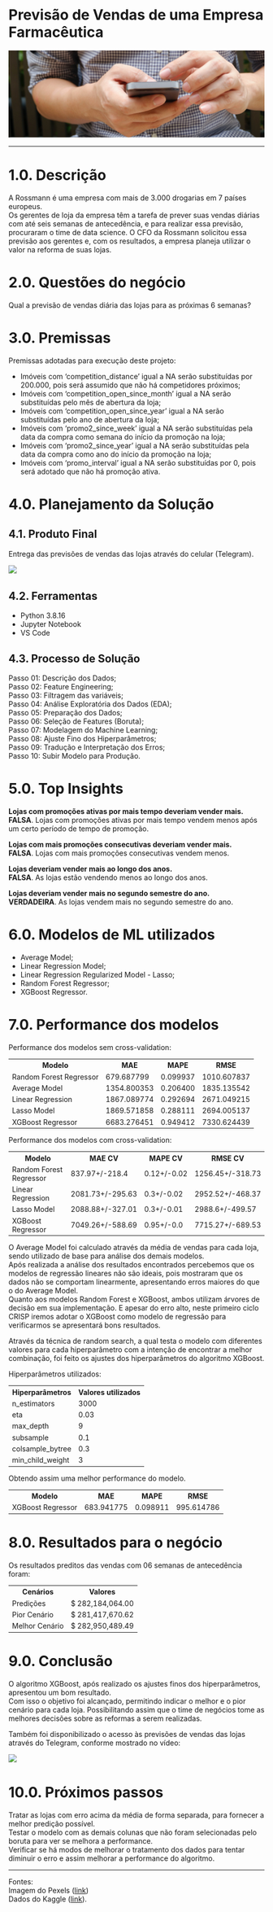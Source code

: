 # Previsão de Vendas de uma Empresa Farmacêutica
<img src='img/img_readme.jpg'/>

---
# 1.0. Descrição

A Rossmann é uma empresa com mais de 3.000 drogarias em 7 países europeus.<br>
Os gerentes de loja da empresa têm a tarefa de prever suas vendas diárias com até seis semanas de antecedência, 
e para realizar essa previsão, procuraram o time de data science. O CFO da Rossmann solicitou essa previsão aos gerentes e, 
com os resultados, a empresa planeja utilizar o valor na reforma de suas lojas.

# 2.0. Questões do negócio

Qual a previsão de vendas diária das lojas para as próximas 6 semanas?

# 3.0. Premissas

Premissas adotadas para execução deste projeto:

* Imóveis com ‘competition_distance’ igual a NA serão substituídas por 200.000, pois será assumido que não há competidores próximos;
* Imóveis com ‘competition_open_since_month’ igual a NA serão substituídas pelo mês de abertura da loja;
* Imóveis com ‘competition_open_since_year’ igual a NA serão substituídas pelo ano de abertura da loja;
* Imóveis com ‘promo2_since_week’ igual a NA serão substituídas pela data da compra como semana do início da promoção na loja;
* Imóveis com ‘promo2_since_year’ igual a NA serão substituídas pela data da compra como ano do início da promoção na loja;
* Imóveis com ‘promo_interval’ igual a NA serão substituídas por 0, pois será adotado que não há promoção ativa.
	
# 4.0. Planejamento da Solução

## 4.1. Produto Final

Entrega das previsões de vendas das lojas através do celular (Telegram).<br>

<a href="https://youtu.be/GJuR8vbGthY?feature=share4" target="_blank"><img src="https://img.shields.io/badge/YouTube-FF0000?style=for-the-badge&logo=youtube&logoColor=white"/></a>

## 4.2. Ferramentas

* Python 3.8.16
*	Jupyter Notebook
* VS Code

## 4.3. Processo de Solução

Passo 01: Descrição dos Dados;<br>
Passo 02: Feature Engineering;<br>
Passo 03: Filtragem das variáveis;<br>
Passo 04: Análise Exploratória dos Dados (EDA);<br>
Passo 05: Preparação dos Dados;<br>
Passo 06: Seleção de Features (Boruta);<br>
Passo 07: Modelagem do Machine Learning;<br>
Passo 08: Ajuste Fino dos Hiperparâmetros;<br>
Passo 09: Tradução e Interpretação dos Erros;<br>
Passo 10: Subir Modelo para Produção.
	
# 5.0. Top Insights

**Lojas com promoções ativas por mais tempo deveriam vender mais.**<br>
**FALSA**. Lojas com promoções ativas por mais tempo vendem menos após um certo período de tempo de promoção.

**Lojas com mais promoções consecutivas deveriam vender mais.**<br>
**FALSA**. Lojas com mais promoções consecutivas vendem menos.

**Lojas deveriam vender mais ao longo dos anos.**<br>
**FALSA**. As lojas estão vendendo menos ao longo dos anos.

**Lojas deveriam vender mais no segundo semestre do ano.**<br>
**VERDADEIRA**. As lojas vendem mais no segundo semestre do ano.


# 6.0. Modelos de ML utilizados

* Average Model;
* Linear Regression Model;
* Linear Regression Regularized Model - Lasso;
* Random Forest Regressor;
* XGBoost Regressor.

# 7.0. Performance dos modelos

Performance dos modelos sem cross-validation:
<table>
  <tr>
    <th>Modelo</th>
    <th>MAE</th>
    <th>MAPE</th>
    <th>RMSE</th>
  </tr>
  <tr>
    <td>Random Forest Regressor</td>
    <td>679.687799</td>
    <td>0.099937</td>
    <td>1010.607837</td>
  </tr>
  <tr>
    <td>Average Model</td>
    <td>1354.800353</td>
    <td>0.206400</td>
    <td>1835.135542</td>
  </tr>
  <tr>
    <td>Linear Regression</td>
    <td>1867.089774</td>
    <td>0.292694</td>
    <td>2671.049215</td>
  </tr>
  <tr>
    <td>Lasso Model</td>
    <td>1869.571858</td>
    <td>0.288111</td>
    <td>2694.005137</td>
  </tr>
  <tr>
    <td>XGBoost Regressor</td>
    <td>6683.276451</td>
    <td>0.949412</td>
    <td>7330.624439</td>
  </tr>
</table>

Performance dos modelos com cross-validation:
<table>
  <tr>
    <th>Modelo</th>
    <th>MAE CV</th>
    <th>MAPE CV</th>
    <th>RMSE CV</th>
  </tr>
  <tr>
    <td>Random Forest Regressor</td>
    <td>837.97+/-218.4</td>
    <td>0.12+/-0.02</td>
    <td>1256.45+/-318.73</td>
  </tr>
  <tr>
    <td>Linear Regression</td>
    <td>2081.73+/-295.63</td>
    <td>0.3+/-0.02</td>
    <td>2952.52+/-468.37</td>
  </tr>
  <tr>
    <td>Lasso Model</td>
    <td>2088.88+/-327.01</td>
    <td>0.3+/-0.01</td>    
    <td>2988.6+/-499.57</td>
  </tr>
  <tr>
    <td>XGBoost Regressor</td>
    <td>7049.26+/-588.69</td>
    <td>0.95+/-0.0</td>
    <td>7715.27+/-689.53</td>
  </tr>
</table>


O Average Model foi calculado através da média de vendas para cada loja, sendo utilizado de base para análise dos demais 
modelos.<br>
Após realizada a análise dos resultados encontrados percebemos que os modelos de regressão lineares não são ideais, pois 
mostraram que os dados não se comportam linearmente, apresentando erros maiores do que o do Average Model.<br>
Quanto aos modelos Random Forest e XGBoost, ambos utilizam árvores de decisão em sua implementação. E apesar do erro 
alto, neste primeiro ciclo CRISP iremos adotar o XGBoost como modelo de regressão para verificarmos se apresentará bons 
resultados.<br>

Através da técnica de random search, a qual testa o modelo com diferentes valores para cada hiperparâmetro com a intenção de 
encontrar a melhor combinação, foi feito os ajustes dos hiperparâmetros do algoritmo XGBoost.

Hiperparâmetros utilizados:
<table>
  <tr>
    <th>Hiperparâmetros</th>
    <th>Valores utilizados</th>
  </tr>
  <tr>
    <td>n_estimators</td>
    <td>3000</td>
  </tr>
  <tr>
    <td>eta</td>
    <td>0.03</td>
  </tr>
  <tr>
    <td>max_depth</td>
    <td>9</td>
  </tr>
  <tr>
    <td>subsample</td>
    <td>0.1</td>
  </tr>
  <tr>
    <td>colsample_bytree</td>
    <td>0.3</td>
  </tr>
  <tr>
    <td>min_child_weight</td>    
    <td>3</td>
  </tr>  
</table>

Obtendo assim uma melhor performance do modelo.
<table>
  <tr>
    <th>Modelo</th>
    <th>MAE</th>
    <th>MAPE</th>
    <th>RMSE</th>
  </tr>
  <tr>
    <td>XGBoost Regressor</td>
    <td>683.941775</td>
    <td>0.098911</td>
    <td>995.614786</td>
  </tr>
</table>

# 8.0. Resultados para o negócio

Os resultados preditos das vendas com 06 semanas de antecedência foram:
<table>
  <tr>
    <th>Cenários</th>
    <th>Valores</th>
  </tr>
  <tr>
    <td>Predições</td>
    <td>$ 282,184,064.00</td>
  </tr>
  <tr>
    <td>Pior Cenário</td>
    <td>$ 281,417,670.62</td>
  </tr>
  <tr>
    <td>Melhor Cenário</td>
    <td>$ 282,950,489.49</td>
  </tr>
</table>

# 9.0. Conclusão
	
O algoritmo XGBoost, após realizado os ajustes finos dos hiperparâmetros, apresentou um bom resultado.<br>
Com isso o objetivo foi alcançado, permitindo indicar o melhor e o pior cenário para cada loja. Possibilitando assim que o 
time de negócios tome as melhores decisões sobre as reformas a serem realizadas.<br>

Também foi disponibilizado o acesso às previsões de vendas das lojas através do Telegram, conforme mostrado no vídeo:<br>

<a href="https://youtu.be/GJuR8vbGthY?feature=share4" target="_blank"><img src="https://img.shields.io/badge/YouTube-FF0000?style=for-the-badge&logo=youtube&logoColor=white"/></a>

# 10.0. Próximos passos

Tratar as lojas com erro acima da média de forma separada, para fornecer a melhor predição possível.<br>
Testar o modelo com as demais colunas que não foram selecionadas pelo boruta para ver se melhora a performance.<br>
Verificar se há modos de melhorar o tratamento dos dados para tentar diminuir o erro e assim melhorar a performance 
do algoritmo.

----
Fontes:<br>
Imagem do Pexels (<a href="https://www.pexels.com/pt-br/foto/homem-com-camisa-xadrez-usando-smartphone-346734/">link</a>)<br>
Dados do Kaggle (<a href="https://www.kaggle.com/competitions/rossmann-store-sales/overview">link</a>).
